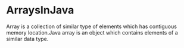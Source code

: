 # ArraysInJava
 Array is a collection of similar type of elements which has contiguous memory location.Java array is an object which contains elements of a similar data type.
